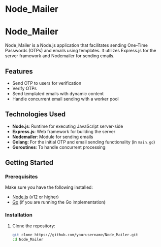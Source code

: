 # Node_Mailer

# Node_Mailer

Node_Mailer is a Node.js application that facilitates sending One-Time Passwords (OTPs) and emails using templates. It utilizes Express.js for the server framework and Nodemailer for sending emails.

## Features

- Send OTP to users for verification
- Verify OTPs
- Send templated emails with dynamic content
- Handle concurrent email sending with a worker pool

## Technologies Used

- **Node.js**: Runtime for executing JavaScript server-side
- **Express.js**: Web framework for building the server
- **Nodemailer**: Module for sending emails
- **Golang**: For the initial OTP and email sending functionality (in `main.go`)
- **Goroutines**: To handle concurrent processing

## Getting Started

### Prerequisites

Make sure you have the following installed:

- [Node.js](https://nodejs.org/) (v12 or higher)
- [Go](https://golang.org/doc/install) (if you are running the Go implementation)

### Installation

1. Clone the repository:
   ```bash
   git clone https://github.com/yourusername/Node_Mailer.git
   cd Node_Mailer
